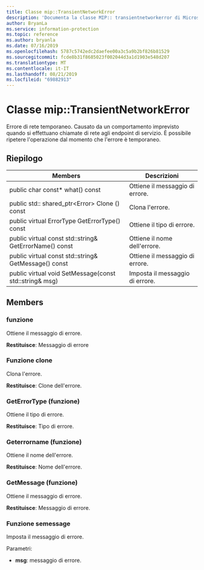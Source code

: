 ```yaml
---
title: Classe mip::TransientNetworkError
description: 'Documenta la classe MIP:: transientnetworkerror di Microsoft Information Protection (MIP) SDK.'
author: BryanLa
ms.service: information-protection
ms.topic: reference
ms.author: bryanla
ms.date: 07/16/2019
ms.openlocfilehash: 5787c5742edc2daefee00a3c5a9b2bf826b81529
ms.sourcegitcommit: fcde8b31f8685023f002044d3a1d1903e548d207
ms.translationtype: MT
ms.contentlocale: it-IT
ms.lasthandoff: 08/21/2019
ms.locfileid: "69882913"
---
```

# <a name="class-miptransientnetworkerror"></a>Classe mip::TransientNetworkError 
Errore di rete temporaneo. Causato da un comportamento imprevisto quando si effettuano chiamate di rete agli endpoint di servizio. È possibile ripetere l'operazione dal momento che l'errore è temporaneo.
  
## <a name="summary"></a>Riepilogo
 Members                        | Descrizioni                                
--------------------------------|---------------------------------------------
public char const* what() const  |  Ottiene il messaggio di errore.
public std:: shared_ptr\<Error\> Clone () const  |  Clona l'errore.
public virtual ErrorType GetErrorType() const  |  Ottiene il tipo di errore.
public virtual const std::string& GetErrorName() const  |  Ottiene il nome dell'errore.
public virtual const std::string& GetMessage() const  |  Ottiene il messaggio di errore.
public virtual void SetMessage(const std::string& msg)  |  Imposta il messaggio di errore.
  
## <a name="members"></a>Members
  
### <a name="what-function"></a>funzione
Ottiene il messaggio di errore.

  
**Restituisce**: Messaggio di errore
  
### <a name="clone-function"></a>Funzione clone
Clona l'errore.

  
**Restituisce**: Clone dell'errore.
  
### <a name="geterrortype-function"></a>GetErrorType (funzione)
Ottiene il tipo di errore.

  
**Restituisce**: Tipo di errore.
  
### <a name="geterrorname-function"></a>Geterrorname (funzione)
Ottiene il nome dell'errore.

  
**Restituisce**: Nome dell'errore.
  
### <a name="getmessage-function"></a>GetMessage (funzione)
Ottiene il messaggio di errore.

  
**Restituisce**: Messaggio di errore.
  
### <a name="setmessage-function"></a>Funzione semessage
Imposta il messaggio di errore.

Parametri:  
* **msg**: messaggio di errore.

